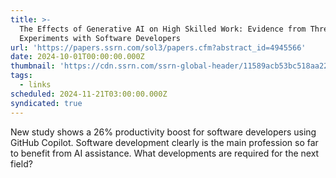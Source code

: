 ```yaml
---
title: >-
  The Effects of Generative AI on High Skilled Work: Evidence from Three Field
  Experiments with Software Developers
url: 'https://papers.ssrn.com/sol3/papers.cfm?abstract_id=4945566'
date: 2024-10-01T00:00:00.000Z
thumbnail: 'https://cdn.ssrn.com/ssrn-global-header/11589acb53bc518aa22929bf19add113.svg'
tags:
  - links
scheduled: 2024-11-21T03:00:00.000Z
syndicated: true
---
```


New study shows a 26% productivity boost for software developers using GitHub Copilot. Software development clearly is the main profession so far to benefit from AI assistance. What developments are required for the next field?
